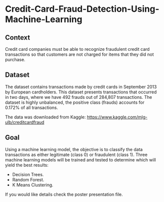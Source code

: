 # Credit-Card-Fraud-Detection-Using-Machine-Learning
## Context
Credit card companies must be able to recognize fraudulent credit card transactions so that customers are not charged for items that they did not purchase.

## Dataset
The dataset contains transactions made by credit cards in September 2013 by European cardholders.
This dataset presents transactions that occurred in two days, where we have 492 frauds out of 284,807 transactions. The dataset is highly unbalanced, the positive class (frauds) accounts for 0.172% of all transactions.

The data was downloaded from Kaggle: https://www.kaggle.com/mlg-ulb/creditcardfraud

## Goal
Using a machine learning model, the objective is to classify the data transactions as either legitimate (class 0) or fraudulent (class 1). Three machine learning models will be trained and tested to determine which will yield the best results:

- Decision Trees. <br/>
- Random Forest. <br/>
- K Means Clustering. <br/>


If you would like details check the poster presentation file.
